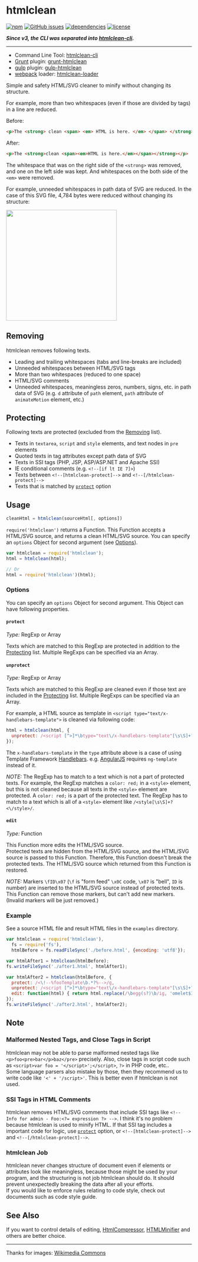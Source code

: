# htmlclean

[![npm](https://img.shields.io/npm/v/htmlclean.svg)](https://www.npmjs.com/package/htmlclean) [![GitHub issues](https://img.shields.io/github/issues/anseki/htmlclean.svg)](https://github.com/anseki/htmlclean/issues) [![dependencies](https://img.shields.io/badge/dependencies-No%20dependency-brightgreen.svg)](package.json) [![license](https://img.shields.io/badge/license-MIT-blue.svg)](LICENSE-MIT)

***Since v3, the CLI was separated into [htmlclean-cli](https://github.com/anseki/htmlclean-cli).***

---

* Command Line Tool: [htmlclean-cli](https://github.com/anseki/htmlclean-cli)
* [Grunt](http://gruntjs.com/) plugin: [grunt-htmlclean](https://github.com/anseki/grunt-htmlclean)
* [gulp](http://gulpjs.com/) plugin: [gulp-htmlclean](https://github.com/anseki/gulp-htmlclean)
* [webpack](http://webpack.github.io/) loader: [htmlclean-loader](https://github.com/anseki/htmlclean-loader)

Simple and safety HTML/SVG cleaner to minify without changing its structure.

For example, more than two whitespaces (even if those are divided by tags) in a line are reduced.

Before:

```html
<p>The <strong> clean <span> <em> HTML is here. </em> </span> </strong> </p>
```

After:

```html
<p>The <strong>clean <span><em>HTML is here.</em></span></strong></p>
```

The whitespace that was on the right side of the `<strong>` was removed, and one on the left side was kept. And whitespaces on the both side of the `<em>` were removed.

For example, unneeded whitespaces in path data of SVG are reduced. In the case of this SVG file, 4,784 bytes were reduced without changing its structure:

<img src="https://rawgit.com/anseki/htmlclean/master/Ghostscript_Tiger.svg" width="300" height="300">

## Removing

htmlclean removes following texts.

+ Leading and trailing whitespaces (tabs and line-breaks are included)
+ Unneeded whitespaces between HTML/SVG tags
+ More than two whitespaces (reduced to one space)
+ HTML/SVG comments
+ Unneeded whitespaces, meaningless zeros, numbers, signs, etc. in path data of SVG (e.g. `d` attribute of `path` element, `path` attribute of `animateMotion` element, etc.)

## Protecting

Following texts are protected (excluded from the [Removing](#removing) list).

+ Texts in `textarea`, `script` and `style` elements, and text nodes in `pre` elements
+ Quoted texts in tag attributes except path data of SVG
+ Texts in SSI tags (PHP, JSP, ASP/ASP.NET and Apache SSI)
+ IE conditional comments (e.g. `<!--[if lt IE 7]>`)
+ Texts between `<!--[htmlclean-protect]-->` and `<!--[/htmlclean-protect]-->`
+ Texts that is matched by [`protect`](#protect) option

## Usage

```js
cleanHtml = htmlclean(sourceHtml[, options])
```

`require('htmlclean')` returns a Function. This Function accepts a HTML/SVG source, and returns a clean HTML/SVG source. You can specify an `options` Object for second argument (see [Options](#options)).

```js
var htmlclean = require('htmlclean');
html = htmlclean(html);

// Or
html = require('htmlclean')(html);
```

### Options

You can specify an `options` Object for second argument. This Object can have following properties.

#### `protect`

*Type:* RegExp or Array

Texts which are matched to this RegExp are protected in addition to the [Protecting](#protecting) list. Multiple RegExps can be specified via an Array.

#### `unprotect`

*Type:* RegExp or Array

Texts which are matched to this RegExp are cleaned even if those text are included in the [Protecting](#protecting) list. Multiple RegExps can be specified via an Array.

For example, a HTML source as template in `<script type="text/x-handlebars-template">` is cleaned via following code:

```js
html = htmlclean(html, {
  unprotect: /<script [^>]*\btype="text\/x-handlebars-template"[\s\S]+?<\/script>/ig
});
```

The `x-handlebars-template` in the `type` attribute above is a case of using Template Framework [Handlebars](http://handlebarsjs.com/). e.g. [AngularJS](https://angularjs.org/) requires `ng-template` instead of it.

*NOTE:* The RegExp has to match to a text which is not a part of protected texts. For example, the RegExp matches a `color: red;` in a `<style>` element, but this is not cleaned because all texts in the `<style>` element are protected. A `color: red;` is a part of the protected text. The RegExp has to match to a text which is all of a `<style>` element like `/<style[\s\S]+?<\/style>/`.

#### `edit`

*Type:* Function

This Function more edits the HTML/SVG source.  
Protected texts are hidden from the HTML/SVG source, and the HTML/SVG source is passed to this Function. Therefore, this Function doesn't break the protected texts. The HTML/SVG source which returned from this Function is restored.

*NOTE:* Markers `\fID\x07` (`\f` is "form feed" `\x0C` code, `\x07` is "bell", `ID` is number) are inserted to the HTML/SVG source instead of protected texts. This Function can remove those markers, but can't add new markers. (Invalid markers will be just removed.)

### Example

See a source HTML file and result HTML files in the `examples` directory.

```js
var htmlclean = require('htmlclean'),
  fs = require('fs'),
  htmlBefore = fs.readFileSync('./before.html', {encoding: 'utf8'});

var htmlAfter1 = htmlclean(htmlBefore);
fs.writeFileSync('./after1.html', htmlAfter1);

var htmlAfter2 = htmlclean(htmlBefore, {
  protect: /<\!--%fooTemplate\b.*?%-->/g,
  unprotect: /<script [^>]*\btype="text\/x-handlebars-template"[\s\S]+?<\/script>/ig,
  edit: function(html) { return html.replace(/\begg(s?)\b/ig, 'omelet$1'); }
});
fs.writeFileSync('./after2.html', htmlAfter2);
```

## Note

### Malformed Nested Tags, and Close Tags in Script

htmlclean may not be able to parse malformed nested tags like `<p>foo<pre>bar</p>baz</pre>` precisely. Also, close tags in script code such as `<script>var foo = '</script>';</script>`, `?>` in PHP code, etc..  
Some language parsers also mistake by those, then they recommend us to write code like `'<' + '/script>'`. This is better even if htmlclean is not used.

### SSI Tags in HTML Comments

htmlclean removes HTML/SVG comments that include SSI tags like `<!-- Info for admin - Foo:<?= expression ?> -->`. I think it's no problem because htmlclean is used to minify HTML. If that SSI tag includes a important code for logic, use [`protect`](#protect) option, or `<!--[htmlclean-protect]-->` and `<!--[/htmlclean-protect]-->`.

### htmlclean Job

htmlclean never changes structure of document even if elements or attributes look like meaningless, because those might be used by your program, and the structuring is not job htmlclean should do. It should prevent unexpectedly breaking the data after all your efforts.  
If you would like to enforce rules relating to code style, check out documents such as code style guide.

## See Also

If you want to control details of editing, [HtmlCompressor](http://code.google.com/p/htmlcompressor/), [HTMLMinifier](https://github.com/kangax/html-minifier) and others are better choice.

---

Thanks for images: [Wikimedia Commons](https://commons.wikimedia.org/)
